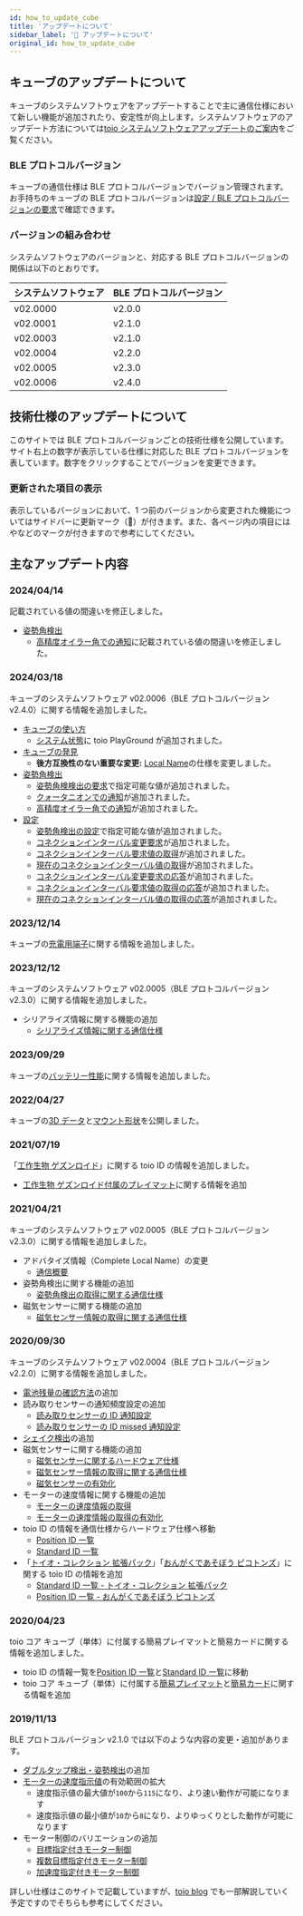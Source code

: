 ```yaml
---
id: how_to_update_cube
title: 'アップデートについて'
sidebar_label: '🔄 アップデートについて'
original_id: how_to_update_cube
---
```


## キューブのアップデートについて

キューブのシステムソフトウェアをアップデートすることで主に通信仕様において新しい機能が追加されたり、安定性が向上します。システムソフトウェアのアップデート方法については[toio システムソフトウェアアップデートのご案内](https://toio.io/update)をご覧ください。

### BLE プロトコルバージョン

キューブの通信仕様は BLE プロトコルバージョンでバージョン管理されます。お手持ちのキューブの BLE プロトコルバージョンは[設定 / BLE プロトコルバージョンの要求](configuration.md#ble-プロトコルバージョンの要求)で確認できます。

### バージョンの組み合わせ <span class="update"/>

システムソフトウェアのバージョンと、対応する BLE プロトコルバージョンの関係は以下のとおりです。

| システムソフトウェア | BLE プロトコルバージョン |
| -------------------- | ------------------------ |
| v02.0000             | v2.0.0                   |
| v02.0001             | v2.1.0                   |
| v02.0003             | v2.1.0                   |
| v02.0004             | v2.2.0                   |
| v02.0005             | v2.3.0                   |
| v02.0006             | v2.4.0                   |

## 技術仕様のアップデートについて

このサイトでは BLE プロトコルバージョンごとの技術仕様を公開しています。サイト右上の数字が表示している仕様に対応した BLE プロトコルバージョンを表しています。数字をクリックすることでバージョンを変更できます。

### 更新された項目の表示

表示しているバージョンにおいて、1 つ前のバージョンから変更された機能についてはサイドバーに更新マーク（🔄）が付きます。また、各ページ内の項目には<span class="new"/>や<span class="update"/>などのマークが付きますので参考にしてください。

## 主なアップデート内容

### 2024/04/14 <span class="new"/>

記載されている値の間違いを修正しました。

- [姿勢角検出](ble_high_precision_tilt_sensor)
  - [高精度オイラー角での通知](ble_high_precision_tilt_sensor#姿勢角情報の取得高精度オイラー角での通知-)に記載されている値の間違いを修正しました。

### 2024/03/18

キューブのシステムソフトウェア v02.0006（BLE プロトコルバージョン v2.4.0）に関する情報を追加しました。

- [キューブの使い方](how_to_use_cube)
  - [システム状態](how_to_use_cube#システム状態-)に toio PlayGround が追加されました。
- [キューブの発見](ble_communication_overview#キューブの発見-)
  - **後方互換性のない重要な変更:** [Local Name](ble_communication_overview#complete-local-name-と-shortened-local-name-について-)の仕様を変更しました。
- [姿勢角検出](ble_high_precision_tilt_sensor)
  - [姿勢角検検出の要求](ble_high_precision_tilt_sensor#姿勢角検出の要求)で指定可能な値が追加されました。
  - [クォータニオンでの通知](ble_high_precision_tilt_sensor#姿勢角情報の取得クォータニオンでの通知-)が追加されました。
  - [高精度オイラー角での通知](ble_high_precision_tilt_sensor#姿勢角情報の取得高精度オイラー角での通知-)が追加されました。
- [設定](ble_configuration)
  - [姿勢角検出の設定](ble_configuration#姿勢角検出の設定-)で指定可能な値が追加されました。
  - [コネクションインターバル変更要求](ble_configuration#コネクションインターバル変更要求-)が追加されました。
  - [コネクションインターバル要求値の取得](ble_configuration#コネクションインターバル要求値の取得-)が追加されました。
  - [現在のコネクションインターバル値の取得](ble_configuration#現在のコネクションインターバル値の取得-)が追加されました。
  - [コネクションインターバル変更要求の応答](ble_configuration#コネクションインターバル変更要求の応答-)が追加されました。
  - [コネクションインターバル要求値の取得の応答](ble_configuration#コネクションインターバル要求値の取得の応答-)が追加されました。
  - [現在のコネクションインターバル値の取得の応答](ble_configuration#現在のコネクションインターバル値の取得の応答-)が追加されました。

### 2023/12/14

キューブの[充電用端子](hardware_other.md#充電用端子)に関する情報を追加しました。

### 2023/12/12

キューブのシステムソフトウェア v02.0005（BLE プロトコルバージョン v2.3.0）に関する情報を追加しました。

- シリアライズ情報に関する機能の追加
  - [シリアライズ情報に関する通信仕様](serialized_information.md)

### 2023/09/29

キューブの[バッテリー性能](hardware_other.md#バッテリー性能)に関する情報を追加しました。

### 2022/04/27

キューブの[3D データ](hardware_shape.mdx#3d-データ)と[マウント形状](hardware_shape.mdx#マウント形状)を公開しました。

### 2021/07/19

「[工作生物 ゲズンロイド](https://toio.io/titles/gesundroid.html)」に関する toio ID の情報を追加しました。

- [工作生物 ゲズンロイド付属のプレイマット](info_position_id.md#工作生物nbspゲズンロイド付属のプレイマット)に関する情報を追加

### 2021/04/21

キューブのシステムソフトウェア v02.0005（BLE プロトコルバージョン v2.3.0）に関する情報を追加しました。

- アドバタイズ情報（Complete Local Name）の変更
  - [通信概要](ble_communication_overview.md#キューブの発見)
- 姿勢角検出に関する機能の追加
  - [姿勢角検出の取得に関する通信仕様](high_precision_tilt_sensor.md)
- 磁気センサーに関する機能の追加
  - [磁気センサー情報の取得に関する通信仕様](magnetic_sensor.md)

### 2020/09/30

キューブのシステムソフトウェア v02.0004（BLE プロトコルバージョン v2.2.0）に関する情報を追加しました。

- [電池残量の確認方法](how_to_use_cube.md#電池残量の確認)の追加
- 読み取りセンサーの通知頻度設定の追加
  - [読み取りセンサーの ID 通知設定](configuration.md#読み取りセンサーの-id-通知設定)
  - [読み取りセンサーの ID missed 通知設定](configuration.md#読み取りセンサーの-id-missed-通知設定)
- [シェイク検出](sensor.md#シェイク検出)の追加
- 磁気センサーに関する機能の追加
  - [磁気センサーに関するハードウェア仕様](hardware_magnet.md)
  - [磁気センサー情報の取得に関する通信仕様](magnetic_sensor.md)
  - [磁気センサーの有効化](configuration.md#磁気センサーの設定)
- モーターの速度情報に関する機能の追加
  - [モーターの速度情報の取得](motor.md#モーターの速度情報の取得)
  - [モーターの速度情報の取得の有効化](configuration.md#モーターの速度情報の取得の設定)
- toio ID の情報を通信仕様からハードウェア仕様へ移動
  - [Position ID 一覧](info_position_id.md)
  - [Standard ID 一覧](info_standard_id.md)
- 「[トイオ・コレクション 拡張パック](https://toio.io/titles/toio-collection-extension.html)」「[おんがくであそぼう ピコトンズ](https://toio.io/titles/picotons.html)」に関する toio ID の情報を追加
  - [Standard ID 一覧 - トイオ・コレクション 拡張パック](info_standard_id.md#トイオ・コレクション-拡張パックに付属する読み取りマーク)
  - [Position ID 一覧 - おんがくであそぼう ピコトンズ](info_position_id.md#おんがくであそぼうnbspピコトンズ付属のマット)

### 2020/04/23

toio コア キューブ（単体）に付属する簡易プレイマットと簡易カードに関する情報を追加しました。

- toio ID の情報一覧を[Position ID 一覧](info_position_id.md)と[Standard ID 一覧](info_standard_id.md)に移動
- toio コア キューブ（単体）に付属する[簡易プレイマット](info_position_id.md#toio-コア-キューブ（単体）付属の簡易プレイマット)と[簡易カード](info_standard_id.md#toio-コア-キューブ（単体）付属の簡易カード)に関する情報を追加

### 2019/11/13

BLE プロトコルバージョン v2.1.0 では以下のような内容の変更・追加があります。

- [ダブルタップ検出・姿勢検出](sensor.md#検出)の追加
- [モーターの速度指示値](motor.md#モーターの速度指示値)の有効範囲の拡大
  - 速度指示値の最大値が`100`から`115`になり、より速い動作が可能になります
  - 速度指示値の最小値が`10`から`8`になり、よりゆっくりとした動作が可能になります
- モーター制御のバリエーションの追加
  - [目標指定付きモーター制御](motor.md#目標指定付きモーター制御)
  - [複数目標指定付きモーター制御](motor.md#複数目標指定付きモーター制御)
  - [加速度指定付きモーター制御](motor.md#加速度指定付きモーター制御)

詳しい仕様はこのサイトで記載していますが、[toio blog](https://toio.io/blog/) でも一部解説していく予定ですのでそちらも参考にしてください。
